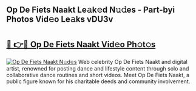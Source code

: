 ## Op De Fiets Naakt Le𝚊k𝚎d N𝚞𝚍es - Part-byi Photos Vid𝚎o Le𝚊ks vDU3v

# <h2><a href="http://fb0pgk.evod.top/?m=Op+De+Fiets+Naakt">🔗 👉🔴 Op De Fiets Naakt Vid𝚎o Ph𝚘t𝚘s</a></h2>

[![Op De Fiets Naakt N𝚞d𝚎s](https://i.imgur.com/8V9OHl7.gif)](http://fb0pgk.evod.top/?m=Op+De+Fiets+Naakt)
Web celebrity Op De Fiets Naakt and digital artist, renowned for posting dance and lifestyle content through solo and collaborative dance routines and short videos. Meet Op De Fiets Naakt, a public figure known for his charitable deeds and community involvement. 
